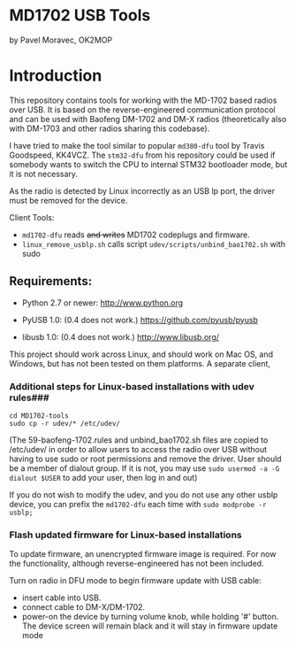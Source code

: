 # MD1702 USB Tools #

by Pavel Moravec, OK2MOP

# Introduction #

This repository contains tools for working with the MD-1702 based radios
over USB. It is based on the reverse-engineered communication protocol and
can be used with Baofeng DM-1702 and DM-X radios (theoretically also with 
DM-1703 and other radios sharing this codebase). 

I have tried to make the tool similar to popular `md380-dfu` tool by Travis
Goodspeed, KK4VCZ. The `stm32-dfu` from his repository could be used if somebody
wants to switch the CPU to internal STM32 bootloader mode, but it is not 
necessary.

As the radio is detected by Linux incorrectly as an USB lp port, the driver 
must be removed for the device.

Client Tools:
* `md1702-dfu` reads <del>and writes</del> MD1702 codeplugs and firmware.
* `linux_remove_usblp.sh` calls script `udev/scripts/unbind_bao1702.sh` with sudo 

## Requirements: ##

* Python 2.7 or newer:
  http://www.python.org

* PyUSB 1.0:  (0.4 does not work.)
  https://github.com/pyusb/pyusb

* libusb 1.0: (0.4 does not work.)
  http://www.libusb.org/

This project should work across Linux, and should work on Mac OS, and Windows, but has
not been tested on them platforms.  A separate client, 

### Additional steps for Linux-based installations with udev rules###

```
cd MD1702-tools
sudo cp -r udev/* /etc/udev/ 
```
(The 59-baofeng-1702.rules and unbind_bao1702.sh files are copied to /etc/udev/ in order to allow users to access the radio over USB without having to use sudo or root permissions and remove the driver. User should be a member of dialout group. If it is not, you may use ```sudo usermod -a -G dialout $USER``` to add your user, then log in and out)

If you do not wish to modify the udev, and you do not use any other usblp device, you can 
prefix the `md1702-dfu` each time with ```sudo modprobe -r usblp;``` 

### Flash updated firmware for Linux-based installations ###

To update firmware, an unencrypted firmware image is required. For now the functionality, 
although reverse-engineered has not been included.

Turn on radio in DFU mode to begin firmware update with USB cable:
* insert cable into USB.
* connect cable to DM-X/DM-1702.
* power-on the device by turning volume knob, while holding '#' button. The device screen will
remain black and it will stay in firmware update mode

